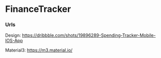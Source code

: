 # FinanceTracker

### Urls
Design: https://dribbble.com/shots/19896289-Spending-Tracker-Mobile-IOS-App

Material3: https://m3.material.io/

